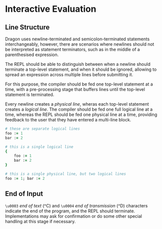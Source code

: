 # Interactive Evaluation

## Line Structure

Dragon uses newline-terminated and semicolon-terminated statements interchangeably, however, there are scenarios where newlines should not be interpreted as statement terminators, such as in the middle of a parenthesised expression.

The REPL should be able to distinguish between when a newline should terminate a top-level statement, and when it should be ignored, allowing to spread an expression across multiple lines before submitting it.

For this purpose, the compiler should be fed one top-level statement at a time, with a pre-processing stage that buffers lines until the top-level statement is terminated.

Every newline creates a *physical line*, wheras each top-level statement creates a *logical line*. The compiler should be fed one full logical line at a time, whereas the REPL should be fed one physical line at a time, providing feedback to the user that they have entered a multi-line block.

```ruby
# these are separate logical lines
foo := 1
bar := 2

# this is a single logical line
{
    foo := 1
    bar := 2
}

# this is a single physical line, but two logical lines
foo := 1; bar := 2
```

## End of Input

`\u0003` *end of text* (^C) and `\u0004` *end of transmission* (^D) characters indicate the end of the program, and the REPL should terminate. Implementations may ask for confirmation or do some other special handling at this stage if necessary.
